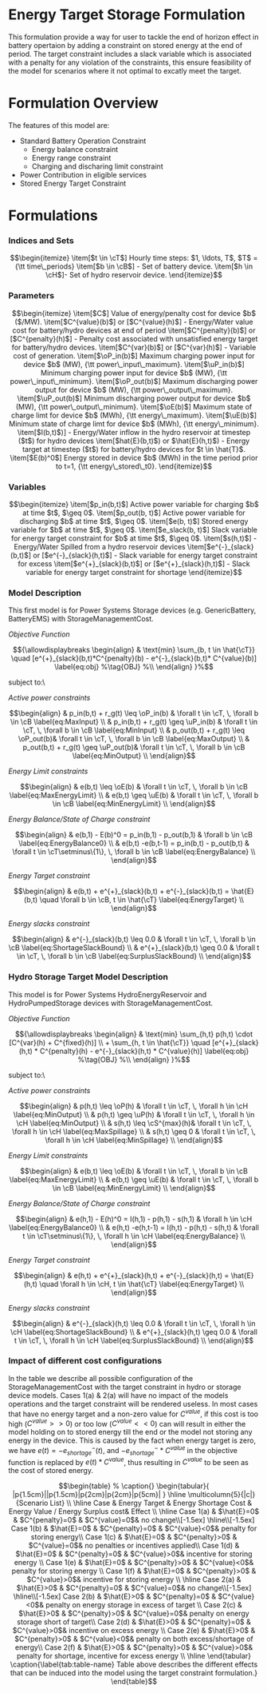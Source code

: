 # Energy Target Storage Formulation
This formulation provide a way for user to tackle the end of horizon effect in battery opertaion by adding a constraint on stored energy at the end of period. The target constraint includes a slack variable which is associated with a penalty for any violation of the constraints, this ensure feasibility of the model for scenarios where it not optimal to excatly meet the target.

# Formulation Overview
 The features of this model are:
- Standard Battery Operation Constraint
  - Energy balance constraint
  - Energy range constraint
  - Charging and discharing limit constraint
- Power Contribution in eligible services 
- Stored Energy Target Constraint 


# Formulations
### Indices and Sets
```math
\begin{itemize}
	\item[$t \in \cT$] Hourly time steps: $1, \ldots, T$, $T$ = {\tt time\_periods}
    \item[$b \in \cB$] - Set of battery device.
    \item[$h \in \cH$]- Set of hydro reservoir device.
\end{itemize}
```
### Parameters
```math
\begin{itemize}
	\item[$C$]  Value of energy/penalty cost for device $b$ ($/MW).
    \item[$C^{value}(b)$] or [$C^{value}(h)$]  - Energy/Water value cost for battery/hydro devices at end of period
    \item[$C^{penalty}(b)$] or  [$C^{penalty}(h)$] - Penalty cost associated with unsatisfied energy target for battery/hydro devices.
    \item[$C^{var}(b)$] or [$C^{var}(h)$] - Variable cost of generation.
	\item[$\oP_in(b)$]   Maximum charging power input for device $b$ (MW), {\tt power\_input\_maximum}.
	\item[$\uP_in(b)$]   Minimum charging power input for device $b$ (MW), {\tt power\_input\_minimum}.
    \item[$\oP_out(b)$]   Maximum discharging power output for device $b$ (MW), {\tt power\_output\_maximum}.
	\item[$\uP_out(b)$]   Minimum discharging power output for device $b$ (MW), {\tt power\_output\_minimum}.
    \item[$\oE(b)$] Maximum state of charge limt for device $b$ (MWh), {\tt energy\_maximum}.
    \item[$\uE(b)$] Minimum state of charge limt for device $b$ (MWh), {\tt energy\_minimum}.
	\item[$I(b,t)$)] - Energy/Water inflow in the hydro reservoir at timestep ($t$) for hydro devices
    \item[$hat{E}(b,t)$)  or $\hat{E}(h,t)$) - Energy target at timestep ($t$) for battery/hydro devices for $t \in \hat{T}$.
	\item[$E(b)^0$]   Energy stored in device $b$ (MWh) in the time period prior to t=1, {\tt energy\_stored\_t0}.
\end{itemize}
```

### Variables
```math
\begin{itemize}
	\item[$p_in(b,t)$] Active power variable for charging  $b$ at time $t$, $\geq 0$.
	\item[$p_out(b, t)$]  Active power variable for discharging $b$ at time $t$, $\geq 0$.
	\item[$e(b, t)$] Stored energy variable for $b$ at time $t$, $\geq 0$.
	\item[$e_slack(b, t)$] Slack variable for energy target constraint for $b$ at time $t$,  $\geq 0$.
    \item[$s(h,t)$] - Energy/Water Spilled from a hydro reservoir devices
    \item[$e^{-}_{slack}(b,t)$]  or  [$e^{-}_{slack}(h,t)$] - Slack variable for energy target constraint for excess
    \item[$e^{+}_{slack}(b,t)$]  or  [$e^{+}_{slack}(h,t)$] - Slack variable for energy target constraint for shortage
\end{itemize}
```


### Model Description
This first model is for Power Systems Storage devices (e.g. GenericBattery, BatteryEMS) with StorageManagementCost.

*Objective Function*
```math
{\allowdisplaybreaks
\begin{align}
    & \text{min} \sum_{b, t \in \hat{\cT}} \quad [e^{+}_{slack}(b,t)*C^{penalty}(b) - e^{-}_{slack}(b,t)* C^{value}(b)] \label{eq:obj} %\tag{OBJ} %\\
\end{align}
}%
```
subject to:\

*Active power constraints*
```math
\begin{align}
		& p_in(b,t) + r_g(t) \leq  \oP_in(b) & \forall t \in \cT, \, \forall b \in \cB \label{eq:MaxInput} \\
		& p_in(b,t) + r_g(t) \geq  \uP_in(b) & \forall t \in \cT, \, \forall b \in \cB \label{eq:MinInput} \\
        & p_out(b,t) + r_g(t) \leq  \oP_out(b)& \forall t \in \cT, \, \forall b \in \cB \label{eq:MaxOutput} \\
		& p_out(b,t) + r_g(t) \geq  \uP_out(b)& \forall t \in \cT, \, \forall b \in \cB \label{eq:MinOutput} \\
\end{align}
```

*Energy Limit constraints*
```math
\begin{align}
		& e(b,t) \leq  \oE(b) & \forall t \in \cT, \, \forall b \in \cB \label{eq:MaxEnergyLimit} \\
		& e(b,t) \geq  \uE(b) & \forall t \in \cT, \, \forall b \in \cB \label{eq:MinEnergyLimit} \\
\end{align}
```

*Energy Balance/State of Charge constraint*
```math
\begin{align}
		& e(b,1) - E(b)^0 = p_in(b,1) - p_out(b,1) & \forall b \in \cB \label{eq:EnergyBalance0} \\
		& e(b,t) -e(b,t-1) = p_in(b,t) - p_out(b,t) & \forall t \in \cT\setminus\{1\}, \, \forall b \in \cB \label{eq:EnergyBalance} \\
\end{align}
```

*Energy Target constraint*
```math
\begin{align}
        & e(b,t) + e^{+}_{slack}(b,t) + e^{-}_{slack}(b,t) = \hat{E}(b,t) \quad \forall b \in \cB, t \in \hat{\cT} \label{eq:EnergyTarget} \\
\end{align}
```

*Energy slacks constraint*
```math
\begin{align}
		& e^{-}_{slack}(b,t) \leq 0.0 & \forall t \in \cT, \, \forall b \in \cB \label{eq:ShortageSlackBound} \\
		& e^{+}_{slack}(b,t) \geq 0.0 & \forall t \in \cT, \, \forall b \in \cB \label{eq:SurplusSlackBound} \\
\end{align}
```


### Hydro Storage Target Model Description
This model is for Power Systems HydroEnergyReservoir and HydroPumpedStorage devices with StorageManagementCost.

*Objective Function*
```math
{\allowdisplaybreaks
\begin{align}
    & \text{min}   \sum_{h,t} p(h,t) \cdot [C^{var}(h) + C^{fixed}(h)] \\
    + \sum_{h, t \in \hat{\cT}} \quad [e^{+}_{slack}(h,t) * C^{penalty}(h) - e^{-}_{slack}(h,t) * C^{value}(h)]   \label{eq:obj} %\tag{OBJ} %\\
\end{align}
}%
```
subject to:\

*Active power constraints*
```math
\begin{align}
		& p(h,t)  \leq  \oP(h) & \forall t \in \cT, \, \forall h \in \cH \label{eq:MinOutput} \\
		& p(h,t)  \geq  \uP(h) & \forall t \in \cT, \, \forall h \in \cH \label{eq:MinOutput} \\
        & s(h,t) \leq  \cS^{max}(h)& \forall t \in \cT, \, \forall h \in \cH \label{eq:MaxSpillage} \\
		& s(h,t) \geq  0 & \forall t \in \cT, \, \forall h \in \cH \label{eq:MinSpillage} \\
\end{align}
```

*Energy Limit constraints*
```math
\begin{align}
		& e(b,t) \leq  \oE(b) & \forall t \in \cT, \, \forall b \in \cB \label{eq:MaxEnergyLimit} \\
		& e(b,t) \geq  \uE(b) & \forall t \in \cT, \, \forall b \in \cB \label{eq:MinEnergyLimit} \\
\end{align}
```

*Energy Balance/State of Charge constraint*
```math
\begin{align}
		& e(h,1) - E(h)^0 = I(h,1) - p(h,1) - s(h,1) & \forall h \in \cH \label{eq:EnergyBalance0} \\
		& e(h,t) -e(h,t-1) = I(h,t) - p(h,t) - s(h,t) & \forall t \in \cT\setminus\{1\}, \, \forall h \in \cH \label{eq:EnergyBalance} \\
\end{align}
```

*Energy Target constraint*
```math
\begin{align}
        & e(h,t) + e^{+}_{slack}(h,t) + e^{-}_{slack}(h,t) = \hat{E}(h,t) \quad \forall h \in \cH, t \in \hat{\cT} \label{eq:EnergyTarget} \\
\end{align}
```

*Energy slacks constraint*
```math
\begin{align}
		& e^{-}_{slack}(h,t) \leq 0.0 & \forall t \in \cT, \, \forall h \in \cH \label{eq:ShortageSlackBound} \\
		& e^{+}_{slack}(h,t) \geq 0.0 & \forall t \in \cT, \, \forall h \in \cH \label{eq:SurplusSlackBound} \\
\end{align}
```

### Impact of different cost configurations
In the table we describe all possible configuration of the StorageManagementCost with the target constraint in hydro or storage device models. Cases 1(a) & 2(a) will have no impact of the models operations and the target constraint will be rendered useless. In most cases that have no energy target and a non-zero value for $C^{value}$, if this cost is too high ($C^{value} >> 0$) or too low ($C^{value} <<0$) can will result in either the model holding on to stored energy till the end or the model not storing any energy in the device. This is caused by the fact when energy target is zero, we have $e(t) = - e^{-}_{shortage}(t)$, and  $- e^{-}_{shortage} * C^{value}$ in the objective function is replaced by $e(t) * C^{value}$, thus resulting in $C^{value}$ to be seen as the cost of stored energy.

```math
\begin{table}
% \caption{}
\begin{tabular}{ |p{1.5cm}||p{1.5cm}|p{2cm}|p{2cm}|p{5cm}| }
 \hline
 \multicolumn{5}{|c|}{Scenario List} \\
 \hline
Case & Energy Target & Energy Shortage Cost & Energy Value / Energy Surplus cost& Effect \\
 \hline
 Case 1(a) & $\hat{E}=0$    & $C^{penalty}=0$   & $C^{value}=0$& no change\\[-1.5ex]
 \hline\\[-1.5ex]
 Case 1(b) & $\hat{E}=0$    & $C^{penalty}=0$   & $C^{value}<0$& penalty for storing energy\\
 Case 1(c) & $\hat{E}=0$    & $C^{penalty}>0$   & $C^{value}=0$& no penalties or incentives applied\\
 Case 1(d) & $\hat{E}=0$    & $C^{penalty}=0$   & $C^{value}>0$& incentive for storing energy \\
 Case 1(e) & $\hat{E}=0$    & $C^{penalty}>0$   & $C^{value}<0$& penalty for storing energy \\
 Case 1(f) & $\hat{E}=0$    & $C^{penalty}>0$   & $C^{value}>0$& incentive for storing energy \\
 \hline
 Case 2(a) & $\hat{E}>0$    & $C^{penalty}=0$   & $C^{value}=0$& no change\\[-1.5ex]
 \hline\\[-1.5ex]
 Case 2(b) & $\hat{E}>0$    & $C^{penalty}=0$   & $C^{value}<0$& penalty on energy storage in excess of target  \\
 Case 2(c) & $\hat{E}>0$    & $C^{penalty}>0$   & $C^{value}=0$& penalty on energy storage short of target\\
 Case 2(d) & $\hat{E}>0$    & $C^{penalty}=0$   & $C^{value}>0$& incentive on excess energy \\
 Case 2(e) & $\hat{E}>0$    & $C^{penalty}>0$   & $C^{value}<0$& penalty on both  excess/shortage of energy\\
 Case 2(f) & $\hat{E}>0$    & $C^{penalty}>0$   & $C^{value}>0$& penalty for shortage, incentive for excess energy \\
 \hline
\end{tabular}
\caption{\label{tab:table-name} Table above describes the different effects that can be induced into the model using the target constraint formulation.}
\end{table}
```

